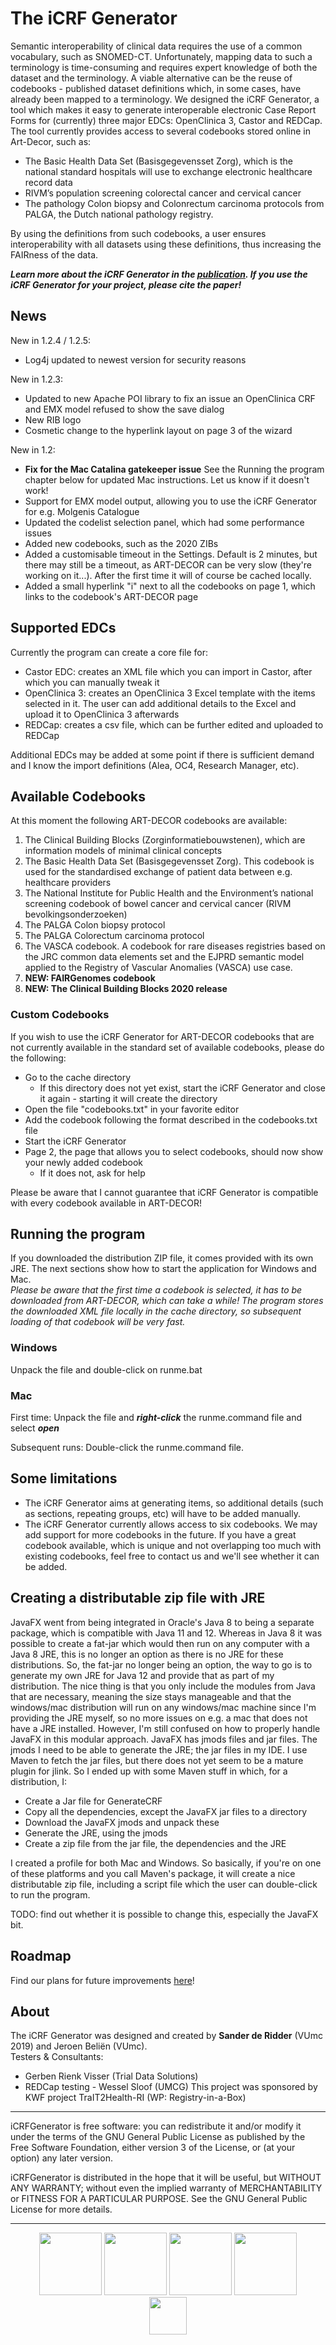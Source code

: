 # The iCRF Generator
Semantic interoperability of clinical data requires the use of a common vocabulary, such as SNOMED-CT. Unfortunately, mapping data to such a terminology is time-consuming and requires expert knowledge of both the dataset and the terminology. A viable alternative can be the reuse of codebooks - published dataset definitions which, in some cases, have already been mapped to a terminology. We designed the iCRF Generator, a tool which makes it easy to generate interoperable electronic Case Report Forms for (currently) three major EDCs: OpenClinica 3, Castor and REDCap. The tool currently provides access to several codebooks stored online in Art-Decor, such as: 
* The Basic Health Data Set (Basisgegevensset Zorg), which is the national standard hospitals will use to exchange electronic healthcare record data
* RIVM’s population screening colorectal cancer and cervical cancer
* The pathology Colon biopsy and Colonrectum carcinoma protocols from PALGA, the Dutch national pathology registry. 

By using the definitions from such codebooks, a user ensures interoperability with all datasets using these definitions, thus increasing the FAIRness of the data. 

***Learn more about the iCRF Generator in the [publication](https://f1000research.com/articles/9-81). If you use the iCRF Generator for your project, please cite the paper!*** 

## News
New in 1.2.4 / 1.2.5:
* Log4j updated to newest version for security reasons

New in 1.2.3:
* Updated to new Apache POI library to fix an issue an OpenClinica CRF and EMX model refused to show the save dialog
* New RIB logo
* Cosmetic change to the hyperlink layout on page 3 of the wizard

New in 1.2:
* **Fix for the Mac Catalina gatekeeper issue** See the Running the program chapter below for updated Mac instructions. Let us know if it doesn't work!
* Support for EMX model output, allowing you to use the iCRF Generator for e.g. Molgenis Catalogue
* Updated the codelist selection panel, which had some performance issues
* Added new codebooks, such as the 2020 ZIBs
* Added a customisable timeout in the Settings. Default is 2 minutes, but there may still be a timeout, as ART-DECOR can be very slow (they're working on it...). After the first time it will of course be cached locally.  
* Added a small hyperlink "i" next to all the codebooks on page 1, which links to the codebook's ART-DECOR page


## Supported EDCs
Currently the program can create a core file for:
* Castor EDC: creates an XML file which you can import in Castor, after which you can manually tweak it
* OpenClinica 3: creates an OpenClinica 3 Excel template with the items selected in it. The user can add additional details to the Excel and upload it to OpenClinica 3 afterwards
* REDCap: creates a csv file, which can be further edited and uploaded to REDCap
  
Additional EDCs may be added at some point if there is sufficient demand and I know the import definitions (Alea, OC4, Research Manager, etc).

## Available Codebooks
At this moment the following ART-DECOR codebooks are available:
1.	The Clinical Building Blocks (Zorginformatiebouwstenen), which are information models of minimal clinical concepts
2.	The Basic Health Data Set (Basisgegevensset Zorg). This codebook is used for the standardised exchange of patient data between e.g. healthcare providers  
3.	The National Institute for Public Health and the Environment’s national screening codebook of bowel cancer and cervical cancer (RIVM bevolkingsonderzoeken) 
4.	The PALGA Colon biopsy protocol
5.	The PALGA Colorectum carcinoma protocol
6.  The VASCA codebook. A codebook for rare diseases registries based on the JRC common data elements set and the EJPRD semantic model applied to the Registry of Vascular Anomalies (VASCA) use case.
7.  **NEW: FAIRGenomes codebook**
8.  **NEW: The Clinical Building Blocks 2020 release**

### Custom Codebooks
If you wish to use the iCRF Generator for ART-DECOR codebooks that are not currently available in the standard set of available codebooks, please do the following:
*  Go to the cache directory
    *  If this directory does not yet exist, start the iCRF Generator and close it again - starting it will create the directory 
*  Open the file "codebooks.txt" in your favorite editor
*  Add the codebook following the format described in the codebooks.txt file
*  Start the iCRF Generator
*  Page 2, the page that allows you to select codebooks, should now show your newly added codebook
    * If it does not, ask for help
    
Please be aware that I cannot guarantee that iCRF Generator is compatible with every codebook available in ART-DECOR!  

## Running the program
If you downloaded the distribution ZIP file, it comes provided with its own JRE. The next sections show how to start the application for Windows and Mac.  
*Please be aware that the first time a codebook is selected, it has to be downloaded from ART-DECOR, which can take a while! The program stores
the downloaded XML file locally in the cache directory, so subsequent loading of that codebook will be very fast.*

### Windows
Unpack the file and double-click on runme.bat

### Mac
First time: 
Unpack the file and ***right-click*** the runme.command file and select ***open***

Subsequent runs:
Double-click the runme.command file.


## Some limitations
* The iCRF Generator aims at generating items, so additional details (such as sections, repeating groups, etc) will have to be added manually.
* The iCRF Generator currently allows access to six codebooks. We may add support for more codebooks in the future. If you have a great codebook available, which is unique and not overlapping too much with existing codebooks, feel free to contact us and we'll see whether it can be added.

## Creating a distributable zip file with JRE
JavaFX went from being integrated in Oracle's Java 8 to being a separate package, which is compatible with Java 11 and 12. Whereas in Java 8 it was possible to create a fat-jar which would then run on any computer with a Java 8 JRE, this is no longer an option as there is no JRE for these distributions. So, the fat-jar no longer being an option, the way to go is to generate my own JRE for Java 12 and provide that as part of my distribution. The nice thing is that you only include the modules from Java that are necessary, meaning the size stays manageable and that the windows/mac distribution will run on any windows/mac machine since I'm providing the JRE myself, so no more issues on e.g. a mac that does not have a JRE installed. However, I'm still confused on how to properly handle JavaFX in this modular approach. JavaFX has jmods files and jar files. The jmods I need to be able to generate the JRE; the jar files in my IDE. I use Maven to fetch the jar files, but there does not yet seem to be a mature plugin for jlink. So I ended up with some Maven stuff in which, for a distribution, I:
* Create a Jar file for GenerateCRF
* Copy all the dependencies, except the JavaFX jar files to a directory
* Download the JavaFX jmods and unpack these
* Generate the JRE, using the jmods
* Create a zip file from the jar file, the dependencies and the JRE

I created a profile for both Mac and Windows. So basically, if you're on one of these platforms and you call Maven's package, it will create a nice distributable zip file, including a script file which the user can double-click to run the program.

TODO: find out whether it is possible to change this, especially the JavaFX bit.

## Roadmap
Find our plans for future improvements [here](docs/roadmap.md)! 

## About
The iCRF Generator was designed and created by **Sander de Ridder** (VUmc 2019) and Jeroen Beliën (VUmc).\
Testers & Consultants: 
* Gerben Rienk Visser (Trial Data Solutions)
* REDCap testing - Wessel Sloof (UMCG)
This project was sponsored by KWF project TraIT2Health-RI (WP: Registry-in-a-Box)
---
iCRFGenerator is free software: you can redistribute it and/or modify it under the terms of the GNU General Public License as published by the Free Software Foundation, either version 3 of the License, or (at your option) any later version.

iCRFGenerator is distributed in the hope that it will be useful, but WITHOUT ANY WARRANTY; without even the implied warranty of MERCHANTABILITY or FITNESS FOR A PARTICULAR PURPOSE.  See the GNU General Public License for more details.

---


<div style="text-align:center">
<img src="docs/images/rib.png" height="100">&nbsp;<img src="docs/images/healthri_white.png" height="100">&nbsp;<img src="docs/images/kwf_white.png" height="100">&nbsp;<img src="docs/images/vumc_white.png" height="100"><br>
<img src="docs/images/aumc_white.png" height="60">
</div>
